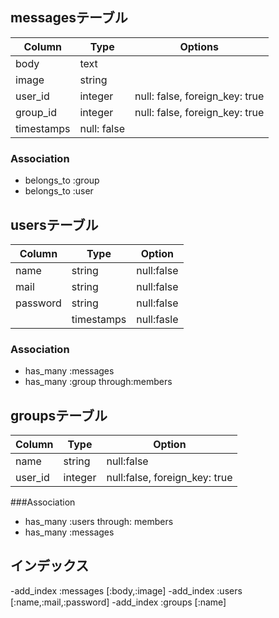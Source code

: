 ## messagesテーブル

|Column|Type|Options|
|------|----|-------|
|body|text||
|image|string||
|user_id|integer|null: false, foreign_key: true|
|group_id|integer|null: false, foreign_key: true|
|timestamps|null: false|

### Association
- belongs_to :group
- belongs_to :user

## usersテーブル

|Column|Type|Option|
|------|----|------|
|name|string|null:false|
|mail|string|null:false|
|password|string|null:false|
||timestamps|null:fasle|

### Association
- has_many :messages
- has_many :group through:members

## groupsテーブル

|Column|Type|Option|
|------|----|------|
|name|string|null:false|
|user_id|integer|null:false, foreign_key: true|

###Association
- has_many :users through: members
- has_many :messages




## インデックス
-add_index :messages [:body,:image]
-add_index :users [:name,:mail,:password]
-add_index :groups [:name]

